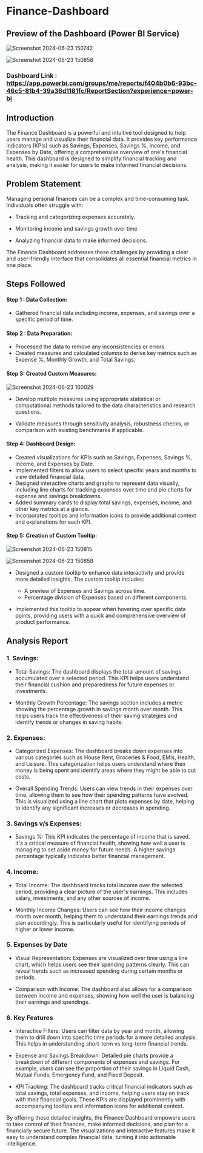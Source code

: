 # Finance-Dashboard

## Preview of the Dashboard (Power BI Service)

 ![Screenshot 2024-06-23 150742](https://github.com/Abtg08/Finance-Dashboard/assets/87989296/0e6a8b70-3d50-4dca-8f05-519db5b7fa19)

 ![Screenshot 2024-06-23 150858](https://github.com/Abtg08/Finance-Dashboard/assets/87989296/4b900296-0e7c-4048-b2cc-7a4e96644229)

### Dashboard Link : https://app.powerbi.com/groups/me/reports/f404b0b6-93bc-46c5-81b4-39a36d1181fc/ReportSection?experience=power-bi

## Introduction
The Finance Dashboard is a powerful and intuitive tool designed to help users manage and visualize their financial data. It provides key performance indicators (KPIs) such as Savings, Expenses, Savings %, Income, and Expenses by Date, offering a comprehensive overview of one's financial health. This dashboard is designed to simplify financial tracking and analysis, making it easier for users to make informed financial decisions.



## Problem Statement

Managing personal finances can be a complex and time-consuming task. Individuals often struggle with:

- Tracking and categorizing expenses accurately.

- Monitoring income and savings growth over time

- Analyzing financial data to make informed decisions.

The Finance Dashboard addresses these challenges by providing a clear and user-friendly interface that consolidates all essential financial metrics in one place.


## Steps Followed 

#### Step 1 : Data Collection:
  - Gathered financial data including income, expenses, and savings over a specific period of time.

#### Step 2 : Data Preparation:

- Processed the data to remove any inconsistencies or errors.
- Created measures and calculated columns to derive key metrics such as Expense %, Monthly Growth, and Total Savings.

#### Step 3: Created Custom Measures:

![Screenshot 2024-06-23 160029](https://github.com/Abtg08/Finance-Dashboard/assets/87989296/afbaa930-74bd-4558-b1af-35d17e93bd92)

- Develop multiple measures using appropriate statistical or computational methods tailored to the data characteristics and research questions.

- Validate measures through sensitivity analysis, robustness checks, or comparison with existing benchmarks if applicable.


#### Step 4: Dashboard Design:

- Created visualizations for KPIs such as Savings, Expenses, Savings %, Income, and Expenses by Date.
- Implemented filters to allow users to select specific years and months to view detailed financial data.
- Designed interactive charts and graphs to represent data visually, including line charts for tracking expenses over time and pie charts for expense and savings breakdowns.
- Added summary cards to display total savings, expenses, income, and other key metrics at a glance.
- Incorporated tooltips and information icons to provide additional context and explanations for each KPI.

#### Step 5: Creation of Custom Tooltip:

 ![Screenshot 2024-06-23 150815](https://github.com/Abtg08/Finance-Dashboard/assets/87989296/aa85e476-f9fe-46a8-ae07-62e9c07eac0c)

 ![Screenshot 2024-06-23 150858](https://github.com/Abtg08/Finance-Dashboard/assets/87989296/74c72dca-b841-49aa-927c-8e297d3989cd)

- Designed a custom tooltip to enhance data interactivity and provide more detailed insights. The custom tooltip includes:
    - A preview of Expenses and Savings across time.
    - Percentage division of Expenses based on different components.

- Implemented this tooltip to appear when hovering over specific data points, providing users with a quick and comprehensive overview of product performance.



## Analysis Report

### 1. Savings: 

 - Total Savings: The dashboard displays the total amount of savings accumulated over a selected period. This KPI helps users understand their financial cushion and preparedness for future expenses or investments.

- Monthly Growth Percentage: The savings section includes a metric showing the percentage growth in savings month over month. This helps users track the effectiveness of their saving strategies and identify trends or changes in saving habits.

### 2. Expenses:

- Categorized Expenses: The dashboard breaks down expenses into various categories such as House Rent, Groceries & Food, EMIs, Health, and Leisure. This categorization helps users understand where their money is being spent and identify areas where they might be able to cut costs.

- Overall Spending Trends: Users can view trends in their expenses over time, allowing them to see how their spending patterns have evolved. This is visualized using a line chart that plots expenses by date, helping to identify any significant increases or decreases in spending.

### 3. Savings v/s Expenses:

- Savings %: This KPI indicates the percentage of income that is saved. It's a critical measure of financial health, showing how well a user is managing to set aside money for future needs. A higher savings percentage typically indicates better financial management.

### 4. Income:

- Total Income: The dashboard tracks total income over the selected period, providing a clear picture of the user's earnings. This includes salary, investments, and any other sources of income.

- Monthly Income Changes: Users can see how their income changes month over month, helping them to understand their earnings trends and plan accordingly. This is particularly useful for identifying periods of higher or lower income.


### 5. Expenses by Date

- Visual Representation: Expenses are visualized over time using a line chart, which helps users see their spending patterns clearly. This can reveal trends such as increased spending during certain months or periods.

- Comparison with Income: The dashboard also allows for a comparison between income and expenses, showing how well the user is balancing their earnings and spendings.


### 6. Key Features


- Interactive Filters: Users can filter data by year and month, allowing them to drill down into specific time periods for a more detailed analysis. This helps in understanding short-term vs long-term financial trends.

- Expense and Savings Breakdown: Detailed pie charts provide a breakdown of different components of expenses and savings. For example, users can see the proportion of their savings in Liquid Cash, Mutual Funds, Emergency Fund, and Fixed Deposit.

- KPI Tracking: The dashboard tracks critical financial indicators such as total savings, total expenses, and income, helping users stay on track with their financial goals. These KPIs are displayed prominently with accompanying tooltips and information icons for additional context.

By offering these detailed insights, the Finance Dashboard empowers users to take control of their finances, make informed decisions, and plan for a financially secure future. The visualizations and interactive features make it easy to understand complex financial data, turning it into actionable intelligence.

